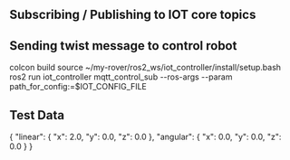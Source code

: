 ## Subscribing / Publishing to IOT core topics 
## Sending twist message to control robot

colcon build
source ~/my-rover/ros2_ws/iot_controller/install/setup.bash
ros2 run iot_controller mqtt_control_sub --ros-args --param path_for_config:=$IOT_CONFIG_FILE


## Test Data

{
  "linear": {
    "x": 2.0,
    "y": 0.0,
    "z": 0.0
  },
  "angular": {
    "x": 0.0,
    "y": 0.0,
    "z": 0.0
  }
}
